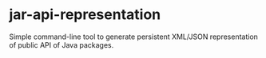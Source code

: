 # jar-api-representation

Simple command-line tool to generate persistent XML/JSON representation of public API of Java packages.
